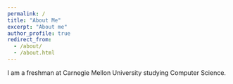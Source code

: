 ```yaml
---
permalink: /
title: "About Me"
excerpt: "About me"
author_profile: true
redirect_from:
  - /about/
  - /about.html
---
```


I am a freshman at Carnegie Mellon University studying Computer Science.
